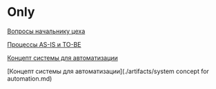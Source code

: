 # Only

[Вопросы начальнику цеха](./docs/Questions.md)

[Процессы AS-IS и TO-BE](./artifacts/Process.md)

[Концепт системы для автоматизации](./artifacts/Process.md)

[Концепт системы для автоматизации](./artifacts/system concept for automation.md)
